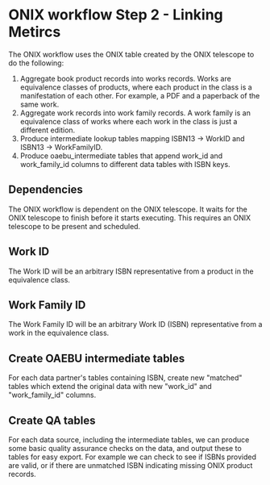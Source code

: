 # ONIX workflow Step 2 - Linking Metircs

The ONIX workflow uses the ONIX table created by the ONIX telescope to do the following:
  1. Aggregate book product records into works records. Works are equivalence classes of products, where each product in the class is a manifestation of each other. For example, a PDF and a paperback of the same work.
  2. Aggregate work records into work family records. A work family is an equivalence class of works where each work in the class is just a different edition.
  3. Produce intermediate lookup tables mapping ISBN13 -> WorkID and ISBN13 -> WorkFamilyID.
  4. Produce oaebu_intermediate tables that append work_id and work_family_id columns to different data tables with ISBN keys.

## Dependencies
The ONIX workflow is dependent on the ONIX telescope.  It waits for the ONIX telescope to finish before it starts executing.  This requires an ONIX telescope to be present and scheduled.

## Work ID
The Work ID will be an arbitrary ISBN representative from a product in the equivalence class.

## Work Family ID
The Work Family ID will be an arbitrary Work ID (ISBN) representative from a work in the equivalence class.

## Create OAEBU intermediate tables
For each data partner's tables containing ISBN, create new "matched" tables which extend the original data with new "work_id" and "work_family_id" columns.

## Create QA tables
For each data source, including the intermediate tables, we can produce some basic quality assurance checks on the data, and output these to tables for easy export. For example we can check to see if ISBNs provided are valid, or if there are unmatched ISBN indicating missing ONIX product records.